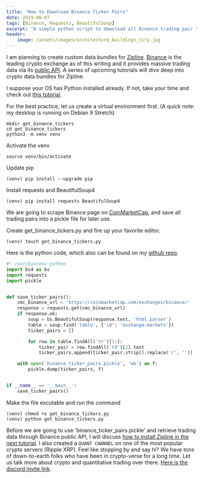 ```yaml
---
title: "How to Download Binance Ticker Pairs"
date: 2019-06-07
tags: [Binance, Requests, BeautifulSoup]
excerpt: "A simple python script to download all Binance trading pair tickers"
header:
    image: /assets/images/architecture_buildings_city.jpg
---
```

I am planning to create custom data bundles for [Zipline](http://www.zipline.io/). [Binance](https://www.binance.com/) is the leading crypto exchange as of this writing and it provides massive trading data via its [public API](https://github.com/binance-exchange/binance-official-api-docs). A series of upcoming tutorials will dive deep into crypto data bundles for Zipline.

I suppose your OS has Python installed already. If not, take your time and check out [this tutorial](https://www.beginnersbook.in/how-to-install-python-windows-linux-mac/).

For the best practice, let us create a virtual environment first. (A quick note: my desktop is running on Debian 9 Stretch)

```
mkdir get_binance_tickers
cd get_binance_tickers
python3 -m venv venv
```
Activate the venv

```
source venv/bin/activate
```
Update pip
```
(venv) pip install --upgrade pip
```
Install requests and BeautifulSoup4
```
(venv) pip install requests BeautifulSoup4
```

We are going to scrape Binance page on [CoinMarketCap](https://coinmarketcap.com), and save all trading pairs into a pickle file for later use.

Create get_binance_tickers.py and fire up your favorite editor.
```
(venv) touch get_binance_tickers.py
```

Here is the python code, which also can be found on my [github repo](https://github.com/0xboz/get_binance_tickers).
```python
#! /usr/bin/env python
import bs4 as bs
import requests
import pickle


def save_ticker_pairs():
    cmc_binance_url = 'https://coinmarketcap.com/exchanges/binance/'
    response = requests.get(cmc_binance_url)
    if response.ok:
        soup = bs.BeautifulSoup(response.text, 'html.parser')
        table = soup.find('table', {'id': 'exchange-markets'})
        ticker_pairs = []

        for row in table.findAll('tr')[1:]:
            ticker_pair = row.findAll('td')[2].text
            ticker_pairs.append(ticker_pair.strip().replace('/', ''))

    with open('binance_ticker_pairs.pickle', 'wb') as f:
        pickle.dump(ticker_pairs, f)


if __name__ == '__main__':
    save_ticker_pairs()

```

Make the file excutable and run the command
```
(venv) chmod +x get_binance_tickers.py
(venv) python get_binance_tickers.py
```

Before we are going to use 'binance_ticker_pairs.pickle' and retrieve trading data through Binance public API, I will discuss [how to install Zipline in the next tutorial](https://0xboz.github.io/blog/how-to-install-zipline-debian-stretch/). I also created a ```QUANT CHANNEL``` on one of the most popular crypto servers (Ripple XRP). Feel like stopping by and say hi? We have tons of down-to-earth folks who have been in crypto-verse for a long time. Let us talk more about crypto and quantitative trading over there. [Here is the discord invite link](https://discord.gg/jchMcc2). 